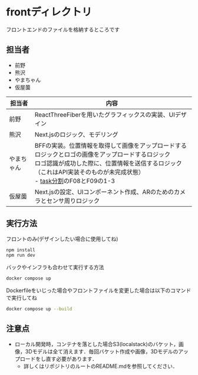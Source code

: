 # frontディレクトリ
フロントエンドのファイルを格納するところです

## 担当者
- 前野
- 熊沢
- やまちゃん
- 仮屋薗

| 担当者　  | 内容                                                                                                                                                |
|-------|---------------------------------------------------------------------------------------------------------------------------------------------------|
| 前野    | ReactThreeFiberを用いたグラフィックスの実装、UIデザイン                                                                                                              |
| 熊沢    | Next.jsのロジック、モデリング                                                                                                                                |
| やまちゃん | BFFの実装。位置情報を取得して画像をアップロードするロジックとロゴの画像をアップロードするロジック<br/>ロゴ認識が成功した際に、位置情報を送信するロジック（これはAPI実装そのものが未完成状態）<br/>- [task分割](./task/README.md)のF08とF09の1-3 |
| 仮屋薗   | Next.jsの設定、UIコンポーネント作成、ARのためのカメラとセンサ周りロジック                                                                                                        |

## 実行方法
フロントのみ(デザインしたい場合に使用してね)
```bash
npm install
npm run dev
```

バックやインフラも合わせて実行する方法
```bash
docker compose up
```
Dockerfileをいじった場合やフロントファイルを変更した場合は以下のコマンドで実行してね
```bash
docker compose up --build
```

## 注意点
- ローカル開発時，コンテナを落とした場合S3(localstack)のバケット，画像，3Dモデルは全て消えます．毎回バケット作成や画像，3Dモデルのアップロードをし直す必要があります．
  - 詳しくはリポジトリのルートのREADME.mdを参照してください．